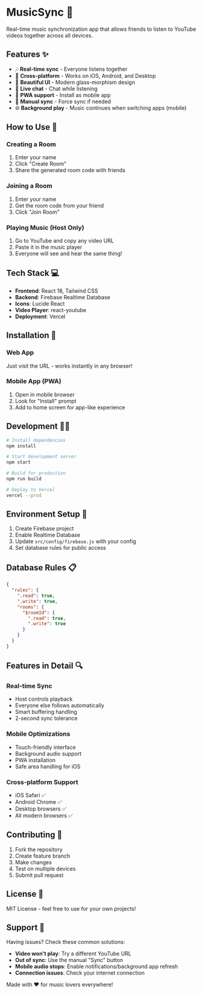 # MusicSync 🎵

Real-time music synchronization app that allows friends to listen to YouTube videos together across all devices.

## Features ✨

- 🎶 **Real-time sync** - Everyone listens together
- 📱 **Cross-platform** - Works on iOS, Android, and Desktop
- 🎨 **Beautiful UI** - Modern glass-morphism design
- 💬 **Live chat** - Chat while listening
- 📱 **PWA support** - Install as mobile app
- 🔧 **Manual sync** - Force sync if needed
- 🌐 **Background play** - Music continues when switching apps (mobile)

## How to Use 🚀

### Creating a Room
1. Enter your name
2. Click "Create Room"
3. Share the generated room code with friends

### Joining a Room
1. Enter your name
2. Get the room code from your friend
3. Click "Join Room"

### Playing Music (Host Only)
1. Go to YouTube and copy any video URL
2. Paste it in the music player
3. Everyone will see and hear the same thing!

## Tech Stack 💻

- **Frontend**: React 18, Tailwind CSS
- **Backend**: Firebase Realtime Database
- **Icons**: Lucide React
- **Video Player**: react-youtube
- **Deployment**: Vercel

## Installation 📲

### Web App
Just visit the URL - works instantly in any browser!

### Mobile App (PWA)
1. Open in mobile browser
2. Look for "Install" prompt
3. Add to home screen for app-like experience

## Development 👨‍💻

```bash
# Install dependencies
npm install

# Start development server
npm start

# Build for production
npm run build

# Deploy to Vercel
vercel --prod
```

## Environment Setup 🔧

1. Create Firebase project
2. Enable Realtime Database
3. Update `src/config/firebase.js` with your config
4. Set database rules for public access

## Database Rules 📋

```json
{
  "rules": {
    ".read": true,
    ".write": true,
    "rooms": {
      "$roomId": {
        ".read": true,
        ".write": true
      }
    }
  }
}
```

## Features in Detail 🔍

### Real-time Sync
- Host controls playback
- Everyone else follows automatically
- Smart buffering handling
- 2-second sync tolerance

### Mobile Optimizations
- Touch-friendly interface
- Background audio support
- PWA installation
- Safe area handling for iOS

### Cross-platform Support
- iOS Safari ✅
- Android Chrome ✅
- Desktop browsers ✅
- All modern browsers ✅

## Contributing 🤝

1. Fork the repository
2. Create feature branch
3. Make changes
4. Test on multiple devices
5. Submit pull request

## License 📄

MIT License - feel free to use for your own projects!

## Support 💬

Having issues? Check these common solutions:

- **Video won't play**: Try a different YouTube URL
- **Out of sync**: Use the manual "Sync" button
- **Mobile audio stops**: Enable notifications/background app refresh
- **Connection issues**: Check your internet connection

Made with ❤️ for music lovers everywhere!